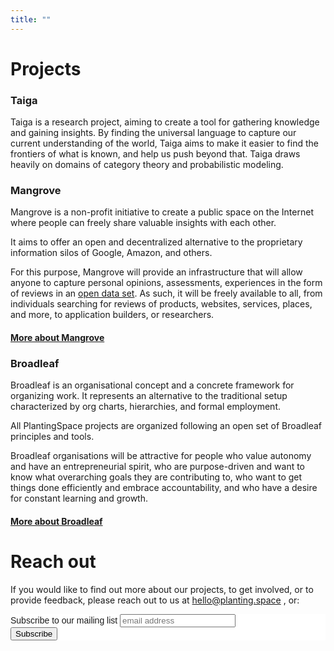 ```yaml
---
title: ""
---
```


# Projects

### Taiga

Taiga is a research project, aiming to create a tool for gathering knowledge and gaining insights. By finding the universal language to capture our current understanding of the world, Taiga aims to make it easier to find the frontiers of what is known, and help us push beyond that. Taiga draws heavily on domains of category theory and probabilistic modeling.

### Mangrove

Mangrove is a non-profit initiative to create a public space on the Internet where people can freely share valuable insights with each other.

It aims to offer an open and decentralized alternative to the proprietary information silos of Google, Amazon, and others.

For this purpose, Mangrove will provide an infrastructure that will allow anyone to capture personal opinions, assessments, experiences in the form of reviews in an [open data set](https://en.wikipedia.org/wiki/Open_data). As such, it will be freely available to all, from individuals searching for reviews of products, websites, services, places, and more, to application builders, or researchers.

#### [More about Mangrove](mangrove.md)
  

### Broadleaf

Broadleaf is an organisational concept and a concrete framework for organizing work. It represents an alternative to the traditional setup characterized by org charts, hierarchies, and formal employment. 

All PlantingSpace projects are organized following an open set of Broadleaf principles and tools. 

Broadleaf organisations will be attractive for people who value autonomy and have an entrepreneurial spirit, who are purpose-driven and want to know what overarching goals they are contributing to, who want to get things done efficiently and embrace accountability, and who have a desire for constant learning and growth.

#### [More about Broadleaf](broadleaf.md)

# Reach out

If you would like to find out more about our projects, to get involved, or to provide feedback, please reach out to us at hello@planting.space , or:

<!-- Begin Mailchimp Signup Form -->
<link href="//cdn-images.mailchimp.com/embedcode/horizontal-slim-10_7.css" rel="stylesheet" type="text/css">
<style type="text/css">
	#mc_embed_signup{background:#fff; clear:left; font:14px Helvetica,Arial,sans-serif; width:100%;}
	/* Add your own Mailchimp form style overrides in your site stylesheet or in this style block.
	   We recommend moving this block and the preceding CSS link to the HEAD of your HTML file. */
</style>
<div id="mc_embed_signup">
<form action="https://space.us20.list-manage.com/subscribe/post?u=384a3d5b51e32c2fcbab0ebd2&amp;id=1059c0fb6e" method="post" id="mc-embedded-subscribe-form" name="mc-embedded-subscribe-form" class="validate" target="_blank" novalidate>
    <div id="mc_embed_signup_scroll">
	<label for="mce-EMAIL">Subscribe to our mailing list</label>
	<input type="email" value="" name="EMAIL" class="email" id="mce-EMAIL" placeholder="email address" required>
    <!-- real people should not fill this in and expect good things - do not remove this or risk form bot signups-->
    <div style="position: absolute; left: -5000px;" aria-hidden="true"><input type="text" name="b_384a3d5b51e32c2fcbab0ebd2_1059c0fb6e" tabindex="-1" value=""></div>
    <div class="clear"><input type="submit" value="Subscribe" name="subscribe" id="mc-embedded-subscribe" class="button"></div>
    </div>
</form>
</div>

<!--End mc_embed_signup-->
